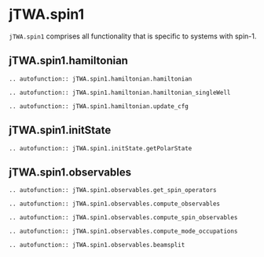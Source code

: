 # jTWA.spin1

``jTWA.spin1`` comprises all functionality that is specific to systems with spin-1.


## jTWA.spin1.hamiltonian
```{eval-rst}
.. autofunction:: jTWA.spin1.hamiltonian.hamiltonian
```

```{eval-rst}
.. autofunction:: jTWA.spin1.hamiltonian.hamiltonian_singleWell
```

```{eval-rst}
.. autofunction:: jTWA.spin1.hamiltonian.update_cfg
```

## jTWA.spin1.initState
```{eval-rst}
.. autofunction:: jTWA.spin1.initState.getPolarState

```

## jTWA.spin1.observables
```{eval-rst}
.. autofunction:: jTWA.spin1.observables.get_spin_operators
```

```{eval-rst}
.. autofunction:: jTWA.spin1.observables.compute_observables
```

```{eval-rst}
.. autofunction:: jTWA.spin1.observables.compute_spin_observables
```

```{eval-rst}
.. autofunction:: jTWA.spin1.observables.compute_mode_occupations
```

```{eval-rst}
.. autofunction:: jTWA.spin1.observables.beamsplit
```